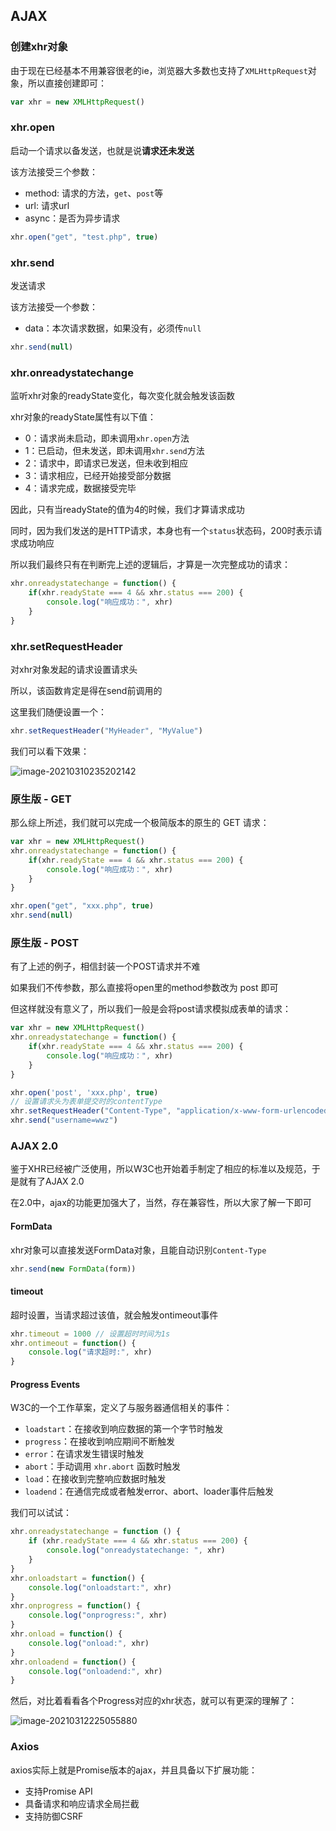 ## AJAX

### 创建xhr对象

由于现在已经基本不用兼容很老的ie，浏览器大多数也支持了`XMLHttpRequest`对象，所以直接创建即可：

```javascript
var xhr = new XMLHttpRequest()
```

### xhr.open

启动一个请求以备发送，也就是说**请求还未发送**

该方法接受三个参数：

- method: 请求的方法，`get`、`post`等
- url: 请求url
- async：是否为异步请求

```javascript
xhr.open("get", "test.php", true)
```

### xhr.send

发送请求

该方法接受一个参数：

- data：本次请求数据，如果没有，必须传`null`

```javascript
xhr.send(null)
```

### xhr.onreadystatechange

监听xhr对象的readyState变化，每次变化就会触发该函数

xhr对象的readyState属性有以下值：

- 0：请求尚未启动，即未调用`xhr.open`方法
- 1：已启动，但未发送，即未调用`xhr.send`方法
- 2：请求中，即请求已发送，但未收到相应
- 3：请求相应，已经开始接受部分数据
- 4：请求完成，数据接受完毕

因此，只有当readyState的值为4的时候，我们才算请求成功

同时，因为我们发送的是HTTP请求，本身也有一个`status`状态码，200时表示请求成功响应

所以我们最终只有在判断完上述的逻辑后，才算是一次完整成功的请求：

```javascript
xhr.onreadystatechange = function() {
    if(xhr.readyState === 4 && xhr.status === 200) {
        console.log("响应成功：", xhr)
    }
}
```

### xhr.setRequestHeader

对xhr对象发起的请求设置请求头

所以，该函数肯定是得在send前调用的

这里我们随便设置一个：

```javascript
xhr.setRequestHeader("MyHeader", "MyValue")
```

我们可以看下效果：

![image-20210310235202142](C:\Users\wwz\AppData\Roaming\Typora\typora-user-images\image-20210310235202142.png)

### 原生版 - GET

那么综上所述，我们就可以完成一个极简版本的原生的 GET 请求：

```javascript
var xhr = new XMLHttpRequest()
xhr.onreadystatechange = function() {
	if(xhr.readyState === 4 && xhr.status === 200) {
        console.log("响应成功：", xhr)
    }
}

xhr.open("get", "xxx.php", true)
xhr.send(null)
```

### 原生版 - POST

有了上述的例子，相信封装一个POST请求并不难

如果我们不传参数，那么直接将open里的method参数改为 post 即可

但这样就没有意义了，所以我们一般是会将post请求模拟成表单的请求：

```javascript
var xhr = new XMLHttpRequest()
xhr.onreadystatechange = function() {
	if(xhr.readyState === 4 && xhr.status === 200) {
        console.log("响应成功：", xhr)
    }
}

xhr.open('post', 'xxx.php', true)
// 设置请求头为表单提交时的contentType
xhr.setRequestHeader("Content-Type", "application/x-www-form-urlencoded")
xhr.send("username=wwz")
```

### AJAX 2.0

鉴于XHR已经被广泛使用，所以W3C也开始着手制定了相应的标准以及规范，于是就有了AJAX 2.0

在2.0中，ajax的功能更加强大了，当然，存在兼容性，所以大家了解一下即可

#### FormData

xhr对象可以直接发送FormData对象，且能自动识别`Content-Type`

```javascript
xhr.send(new FormData(form))
```

#### timeout

超时设置，当请求超过该值，就会触发ontimeout事件

```javascript
xhr.timeout = 1000 // 设置超时时间为1s
xhr.ontimeout = function() {
	console.log("请求超时:", xhr)
}
```

#### Progress Events

W3C的一个工作草案，定义了与服务器通信相关的事件：

- `loadstart`：在接收到响应数据的第一个字节时触发
- `progress`：在接收到响应期间不断触发
- `error`：在请求发生错误时触发
- `abort`：手动调用 `xhr.abort` 函数时触发
- `load`：在接收到完整响应数据时触发
- `loadend`：在通信完成或者触发error、abort、loader事件后触发

我们可以试试：

```javascript
xhr.onreadystatechange = function () {
    if (xhr.readyState === 4 && xhr.status === 200) {
    	console.log("onreadystatechange: ", xhr)
    }
}
xhr.onloadstart = function() {
	console.log("onloadstart:", xhr)
}
xhr.onprogress = function() {
	console.log("onprogress:", xhr)
}
xhr.onload = function() {
	console.log("onload:", xhr)
}
xhr.onloadend = function() {
	console.log("onloadend:", xhr)
}
```

然后，对比着看看各个Progress对应的xhr状态，就可以有更深的理解了：

![image-20210312225055880](C:\Users\wwz\AppData\Roaming\Typora\typora-user-images\image-20210312225055880.png)

### Axios

axios实际上就是Promise版本的ajax，并且具备以下扩展功能：

- 支持Promise API
- 具备请求和响应请求全局拦截
- 支持防御CSRF